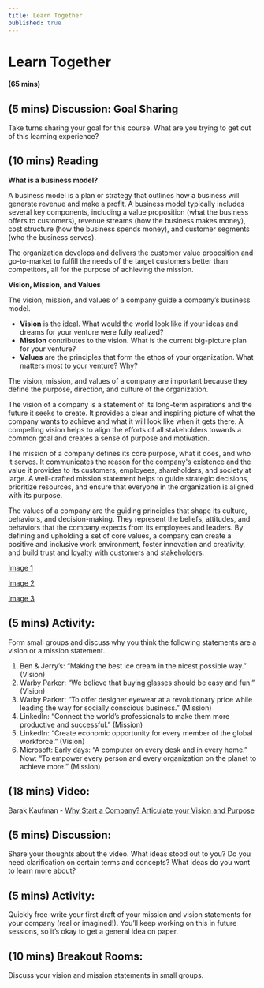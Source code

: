 ```yaml
---
title: Learn Together
published: true
---
```


# Learn Together 
#### (65 mins)

## (5 mins) Discussion: Goal Sharing

Take turns sharing your goal for this course. What are you trying to get out of this learning experience?

## (10 mins) Reading

**What is a business model?**

A business model is a plan or strategy that outlines how a business will generate revenue and make a profit. A business model typically includes several key components, including a value proposition (what the business offers to customers), revenue streams (how the business makes money), cost structure (how the business spends money), and customer segments (who the business serves).

The organization develops and delivers the customer value proposition and go-to-market to fulfill the needs of the target customers better than competitors, all for the purpose of achieving the mission.

**Vision, Mission, and Values**

The vision, mission, and values of a company guide a company’s business model. 

* **Vision** is the ideal. What would the world look like if your ideas and dreams for your venture were fully realized?
* **Mission** contributes to the vision. What is the current big-picture plan for your venture? 
* **Values** are the principles that form the ethos of your organization. What matters most to your venture? Why?

The vision, mission, and values of a company are important because they define the purpose, direction, and culture of the organization.

The vision of a company is a statement of its long-term aspirations and the future it seeks to create. It provides a clear and inspiring picture of what the company wants to achieve and what it will look like when it gets there. A compelling vision helps to align the efforts of all stakeholders towards a common goal and creates a sense of purpose and motivation.

The mission of a company defines its core purpose, what it does, and who it serves. It communicates the reason for the company's existence and the value it provides to its customers, employees, shareholders, and society at large. A well-crafted mission statement helps to guide strategic decisions, prioritize resources, and ensure that everyone in the organization is aligned with its purpose.

The values of a company are the guiding principles that shape its culture, behaviors, and decision-making. They represent the beliefs, attitudes, and behaviors that the company expects from its employees and leaders. By defining and upholding a set of core values, a company can create a positive and inclusive work environment, foster innovation and creativity, and build trust and loyalty with customers and stakeholders.

[Image 1](https://drive.google.com/file/d/1EQoGIMBSaHpF484n-B-HLZ6eb47qWcwi/view?usp=share_link)

[Image 2](https://drive.google.com/file/d/1P1_Qr6MEjuoOPqdOeHmtw8fwB6L-2MlU/view?usp=share_link)

[Image 3](https://drive.google.com/file/d/1sLAqdgpJTkWhW0uOEhSFDoPg0XtRJdbg/view?usp=share_link)   

## (5 mins) Activity: 
Form small groups and discuss why you think the following statements are a vision or a mission statement.

1. Ben & Jerry’s: “Making the best ice cream in the nicest possible way.” (Vision)
2. Warby Parker: “We believe that buying glasses should be easy and fun.” (Vision)
3. Warby Parker: “To offer designer eyewear at a revolutionary price while leading the way for socially conscious business.” (Mission)
4. LinkedIn: “Connect the world’s professionals to make them more productive and successful.” (Mission)
5. LinkedIn: “Create economic opportunity for every member of the global workforce.” (Vision)
6. Microsoft: Early days: “A computer on every desk and in every home.” Now: “To empower every person and every organization on the planet to achieve more.” (Mission)

## (18 mins) Video: 
Barak Kaufman - [Why Start a Company? Articulate your Vision and Purpose](https://drive.google.com/drive/u/0/folders/1U_msSPWssOYop1Kn7PPwMTdszBBvAoKp)

## (5 mins) Discussion:
Share your thoughts about the video. What ideas stood out to you? Do you need clarification on certain terms and concepts? What ideas do you want to learn more about? 

## (5 mins) Activity: 
Quickly free-write your first draft of your mission and vision statements for your company (real or imagined!). You’ll keep working on this in future sessions, so it’s okay to get a general idea on paper.

## (10 mins) Breakout Rooms: 
Discuss your vision and mission statements in small groups. 
